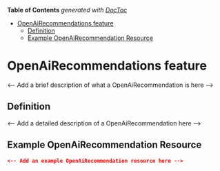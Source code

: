 <!-- START doctoc generated TOC please keep comment here to allow auto update -->
<!-- DON'T EDIT THIS SECTION, INSTEAD RE-RUN doctoc TO UPDATE -->

**Table of Contents** _generated with [DocToc](https://github.com/thlorenz/doctoc)_

- [OpenAiRecommendations feature](#openairecommendations-feature)
  - [Definition](#definition)
  - [Example OpenAiRecommendation Resource](#example-openairecommendation-resource)

<!-- END doctoc generated TOC please keep comment here to allow auto update -->

# OpenAiRecommendations feature

<-- Add a brief description of what a OpenAiRecommendation is here -->

## Definition

<-- Add a detailed description of a OpenAiRecommendation here -->

## Example OpenAiRecommendation Resource

```json
<-- Add an example OpenAiRecommendation resource here -->
```
